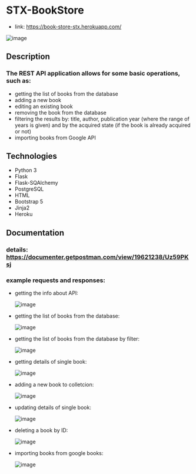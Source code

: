# STX-BookStore
- link: https://book-store-stx.herokuapp.com/

![image](https://user-images.githubusercontent.com/61910621/170312362-023b6d4a-6452-41e1-bb47-ff6d3f176893.png)

## Description
### The REST API application allows for some basic operations, such as:
- getting the list of books from the database
- adding a new book
- editing an existing book
- removing the book from the database
- filtering the results by: title, author, publication year (where the range of years is given) and by the acquired state (if the book is already acquired or not)
- importing books from Google API

## Technologies
- Python 3
- Flask
- Flask-SQAlchemy
- PostgreSQL
- HTML
- Bootstrap 5
- Jinja2
- Heroku

## Documentation
### details: https://documenter.getpostman.com/view/19621238/Uz59PKsj
### example requests and responses:
- getting the info about API:

  ![image](https://user-images.githubusercontent.com/61910621/170316124-5feb5919-025e-442c-bc81-668717696137.png)

- getting the list of books from the database:

  ![image](https://user-images.githubusercontent.com/61910621/170316277-9b346a8f-cf14-42c3-9800-ad7ece43c2cc.png)

- getting the list of books from the database by filter:
  
  ![image](https://user-images.githubusercontent.com/61910621/170316404-7c223823-54d9-4843-942e-d598982a395a.png)
  
- getting details of single book:

  ![image](https://user-images.githubusercontent.com/61910621/170316620-62e97b67-d89a-46e4-898d-809c2c13acc9.png)

- adding a new book to colletcion:

  ![image](https://user-images.githubusercontent.com/61910621/170316743-b9cbf784-24f4-4f2d-886f-8f89dc5a7f01.png)

- updating details of single book:

  ![image](https://user-images.githubusercontent.com/61910621/170316879-0c29121a-5fed-4cbd-9cef-50efab54d743.png)
 
- deleting a book by ID:

  ![image](https://user-images.githubusercontent.com/61910621/170317042-ebe36f50-1ab5-456e-bfd4-b136c3bf92fc.png)

- importing books from google books:

  ![image](https://user-images.githubusercontent.com/61910621/170317151-c97a649e-c7fb-42be-a2f2-f226607a42cb.png)
